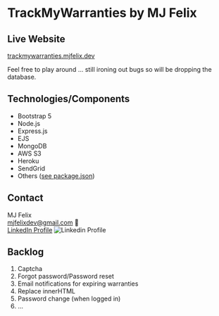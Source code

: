 # TrackMyWarranties by MJ Felix

## Live Website

[trackmywarranties.mjfelix.dev](https://trackmywarranties.mjfelix.dev)

Feel free to play around ... still ironing out bugs so will be dropping the database.

## Technologies/Components

 - Bootstrap 5
 - Node.js
 - Express.js
 - EJS
 - MongoDB
 - AWS S3
 - Heroku
 - SendGrid
 - Others ([see package.json](https://github.com/mj-felix/track-my-warranties/blob/main/package.json))
 
## Contact

MJ Felix<br>
mjfelixdev@gmail.com :email:<br>
[LinkedIn Profile](https://www.linkedin.com/in/mjfelix/) ![Linkedin Profile](https://i.stack.imgur.com/gVE0j.png)

## Backlog

 1. Captcha
 2. Forgot password/Password reset
 3. Email notifications for expiring warranties
 4. Replace innerHTML
 5. Password change (when logged in)
 6. ...